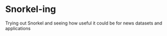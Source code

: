 # Snorkel-ing
Trying out Snorkel and seeing how useful it could be for news datasets and applications 
